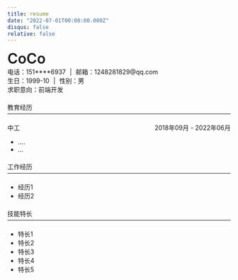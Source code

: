 ```yaml
---
title: resume
date: "2022-07-01T00:00:00.000Z"
disqus: false
relative: false
---
```


<div style='font-size:2rem;font-weight:600'>CoCo</div>
<div>
        <span>电话：151****6937</span> <span style='margin:0 5px'>|</span> <span>邮箱：1248281829@qq.com</span>
</div>
<div>
        <span>生日：1999-10</span> <span style='margin:0 5px'>|</span> <span>性别：男</span>
</div>
<div>
        求职意向：前端开发
</div>

<div style='border-bottom:1px solid;margin:20px 0;padding-bottom:5px'>
        教育经历
</div>
<div style='display:flex;width:100%'>
        <span>中工</span>
        <span style='flex:1'></span>
        <span>2018年09月 - 2022年06月</span>
</div>
<ul>
        <li>....</li>
        <li>...</li>
</ul>
<div style='border-bottom:1px solid;margin:20px 0;padding-bottom:5px'>
        工作经历
</div>
<ul>
        <li>经历1</li>
        <li>经历2</li>
</ul>
<div style='border-bottom:1px solid;margin:20px 0;padding-bottom:5px'>
        技能特长
</div>
<ul>
        <li>特长1</li>
        <li>特长2</li>
        <li>特长3</li>
        <li>特长4</li>
        <li>特长5</li>
</ul>
